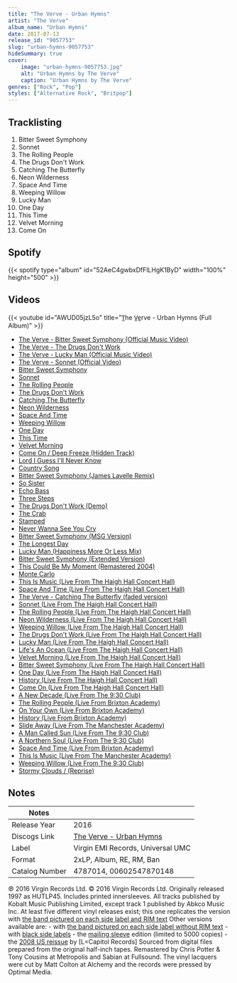 ```yaml
---
title: "The Verve - Urban Hymns"
artist: "The Verve"
album_name: "Urban Hymns"
date: 2017-07-13
release_id: "9057753"
slug: "urban-hymns-9057753"
hideSummary: true
cover:
    image: "urban-hymns-9057753.jpg"
    alt: "Urban Hymns by The Verve"
    caption: "Urban Hymns by The Verve"
genres: ["Rock", "Pop"]
styles: ["Alternative Rock", "Britpop"]
---
```

## Tracklisting
1. Bitter Sweet Symphony
2. Sonnet
3. The Rolling People
4. The Drugs Don't Work
5. Catching The Butterfly
6. Neon Wilderness
7. Space And Time
8. Weeping Willow
9. Lucky Man
10. One Day
11. This Time
12. Velvet Morning
13. Come On
## Spotify
{{< spotify type="album" id="52AeC4gwbxDfFlLHgK1ByD" width="100%" height="500" >}}

## Videos
{{< youtube id="AWUD05jzL5o" title="T̲he V̲e̲rve - Urban Hymns (Full Album)" >}}
- [The Verve - Bitter Sweet Symphony (Official Music Video)](https://www.youtube.com/watch?v=1lyu1KKwC74)
- [The Verve - The Drugs Don't Work](https://www.youtube.com/watch?v=ToQ0n3itoII)
- [The Verve - Lucky Man (Official Music Video)](https://www.youtube.com/watch?v=MH6TJU0qWoY)
- [The Verve - Sonnet (Official Video)](https://www.youtube.com/watch?v=r2vGa-yLiso)
- [Bitter Sweet Symphony](https://www.youtube.com/watch?v=JnRw8bXVbPI)
- [Sonnet](https://www.youtube.com/watch?v=Cr5Ad3-3HvI)
- [The Rolling People](https://www.youtube.com/watch?v=sSk3_UfMCNw)
- [The Drugs Don't Work](https://www.youtube.com/watch?v=gffm0lPFmvM)
- [Catching The Butterfly](https://www.youtube.com/watch?v=PU0JDzoM--c)
- [Neon Wilderness](https://www.youtube.com/watch?v=QRmH829qlbo)
- [Space And Time](https://www.youtube.com/watch?v=8k8N6AO_FxA)
- [Weeping Willow](https://www.youtube.com/watch?v=QiTc2I-F2co)
- [One Day](https://www.youtube.com/watch?v=TPWu0e7x6xw)
- [This Time](https://www.youtube.com/watch?v=J04GxOkPoLc)
- [Velvet Morning](https://www.youtube.com/watch?v=oucG2HF9qgI)
- [Come On / Deep Freeze (Hidden Track)](https://www.youtube.com/watch?v=fbiJzOT16uw)
- [Lord I Guess I'll Never Know](https://www.youtube.com/watch?v=8MtkOlKuox8)
- [Country Song](https://www.youtube.com/watch?v=abQ-akIlY_U)
- [Bitter Sweet Symphony (James Lavelle Remix)](https://www.youtube.com/watch?v=qeXNol9xVMk)
- [So Sister](https://www.youtube.com/watch?v=D0aDnjNZImE)
- [Echo Bass](https://www.youtube.com/watch?v=PV4iqmJayhw)
- [Three Steps](https://www.youtube.com/watch?v=VFiM4FORyC8)
- [The Drugs Don't Work (Demo)](https://www.youtube.com/watch?v=UpQ66S4peNM)
- [The Crab](https://www.youtube.com/watch?v=urlZ0LPk8Kk)
- [Stamped](https://www.youtube.com/watch?v=LQUe_NwBnJg)
- [Never Wanna See You Cry](https://www.youtube.com/watch?v=EEFSpz974A8)
- [Bitter Sweet Symphony (MSG Version)](https://www.youtube.com/watch?v=I6MdbXqQhl0)
- [The Longest Day](https://www.youtube.com/watch?v=KD7bW8BsY9g)
- [Lucky Man (Happiness More Or Less Mix)](https://www.youtube.com/watch?v=o0Xe0vswleo)
- [Bitter Sweet Symphony (Extended Version)](https://www.youtube.com/watch?v=1WTATreAg08)
- [This Could Be My Moment (Remastered 2004)](https://www.youtube.com/watch?v=KCmfONZnOmk)
- [Monte Carlo](https://www.youtube.com/watch?v=eweRv5sqjI0)
- [This Is Music (Live From The Haigh Hall Concert Hall)](https://www.youtube.com/watch?v=ONfCZRpDE6c)
- [Space And Time (Live From The Haigh Hall Concert Hall)](https://www.youtube.com/watch?v=ilYpj9urW38)
- [The Verve - Catching The Butterfly (faded version)](https://www.youtube.com/watch?v=cJL-yPcIDcs)
- [Sonnet (Live From The Haigh Hall Concert Hall)](https://www.youtube.com/watch?v=oufLUnLzOig)
- [The Rolling People (Live From The Haigh Hall Concert Hall)](https://www.youtube.com/watch?v=Bucticg2qSg)
- [Neon Wilderness (Live From The Haigh Hall Concert Hall)](https://www.youtube.com/watch?v=mDl2N7jgAMw)
- [Weeping Willow (Live From The Haigh Hall Concert Hall)](https://www.youtube.com/watch?v=JfgWVJ9JEfA)
- [The Drugs Don't Work (Live From The Haigh Hall Concert Hall)](https://www.youtube.com/watch?v=YlMwqxJe8i4)
- [Lucky Man (Live From The Haigh Hall Concert Hall)](https://www.youtube.com/watch?v=TaD-IDcvx5s)
- [Life's An Ocean (Live From The Haigh Hall Concert Hall)](https://www.youtube.com/watch?v=7bm8GhpHxuQ)
- [Velvet Morning (Live From The Haigh Hall Concert Hall)](https://www.youtube.com/watch?v=0QTnTsYcplk)
- [Bitter Sweet Symphony (Live From The Haigh Hall Concert Hall)](https://www.youtube.com/watch?v=3jCbT3vBDKg)
- [One Day (Live From The Haigh Hall Concert Hall)](https://www.youtube.com/watch?v=S9BR5AttLGk)
- [History (Live From The Haigh Hall Concert Hall)](https://www.youtube.com/watch?v=9ngqZyt9SdU)
- [Come On (Live From The Haigh Hall Concert Hall)](https://www.youtube.com/watch?v=YWrvN-yXbWE)
- [A New Decade (Live From The 9:30 Club)](https://www.youtube.com/watch?v=L62e4LpUCNU)
- [The Rolling People (Live From Brixton Academy)](https://www.youtube.com/watch?v=CTMVSpbU9jE)
- [On Your Own (Live From Brixton Academy)](https://www.youtube.com/watch?v=2CVe2Jifc3A)
- [History (Live From Brixton Academy)](https://www.youtube.com/watch?v=IGwxps_UbPo)
- [Slide Away (Live From The Manchester Academy)](https://www.youtube.com/watch?v=nZLKeOMAfu0)
- [A Man Called Sun (Live From The 9:30 Club)](https://www.youtube.com/watch?v=ACyvrO96nTQ)
- [A Northern Soul (Live From The 9:30 Club)](https://www.youtube.com/watch?v=pcpYiEXQf_A)
- [Space And Time (Live From Brixton Academy)](https://www.youtube.com/watch?v=oRwmI2Kjg9s)
- [This Is Music (Live From The Manchester Academy)](https://www.youtube.com/watch?v=ULVkjh4IcXo)
- [Weeping Willow (Live From The 9:30 Club)](https://www.youtube.com/watch?v=dboEqXd8tBM)
- [Stormy Clouds / (Reprise)](https://www.youtube.com/watch?v=0YofkBCMEkY)

## Notes
| Notes          |             |
| ---------------| ----------- |
| Release Year   | 2016 |
| Discogs Link   | [The Verve - Urban Hymns](https://www.discogs.com/release/9057753-The-Verve-Urban-Hymns) |
| Label          | Virgin EMI Records, Universal UMC |
| Format         | 2xLP, Album, RE, RM, Ban |
| Catalog Number | 4787014, 00602547870148 |

℗ 2016 Virgin Records Ltd. © 2016 Virgin Records Ltd.  Originally released 1997 as HUTLP45. Includes printed innersleeves.  All tracks published by Kobalt Music Publishing Limited, except track 1 published by Abkco Music Inc.  At least five different vinyl releases exist; this one replicates the version with [the band pictured on each side label and RIM text](https://www.discogs.com/The-Verve-Urban-Hymns/release/8139920)  Other versions available are: - with [the band pictured on each side label without RIM text](https://www.discogs.com/The-Verve-Urban-Hymns/release/4274293) - with [black side labels](https://www.discogs.com/The-Verve-Urban-Hymns/release/445878) - the [mailing sleeve](https://www.discogs.com/The-Verve-Urban-Hymns/release/3416731) edition (limited to 5000 copies) - the [2008 US reissue](https://www.discogs.com/The-Verve-Urban-Hymns/release/1548478) by [L=Capitol Records]   Sourced from digital files prepared from the original half-inch tapes. Remastered by Chris Potter & Tony Cousins at Metropolis and Sabian at Fullsound. The vinyl lacquers were cut by Matt Colton at Alchemy and the records were pressed by Optimal Media.
